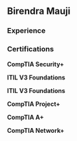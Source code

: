 <h2>Birendra Mauji</h2>

<h3>Experience</h3>

<h3>Certifications</h3>
<p><b>CompTIA Security+</b></p>
<p><b>ITIL V3 Foundations</b></p>
<p><b>ITIL V3 Foundations</b></p>
<p><b>CompTIA Project+</b></p>
<p><b>CompTIA A+</b></p>
<p><b>CompTIA Network+</b></p>
<p></p>







